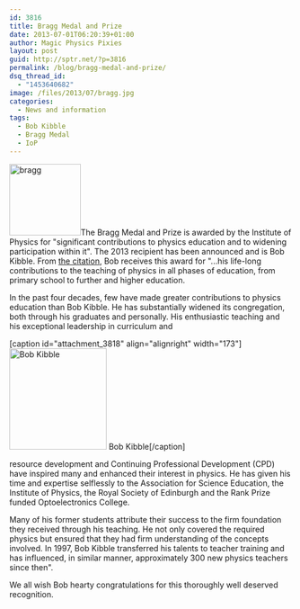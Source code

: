 ```yaml
---
id: 3816
title: Bragg Medal and Prize
date: 2013-07-01T06:20:39+01:00
author: Magic Physics Pixies
layout: post
guid: http://sptr.net/?p=3816
permalink: /blog/bragg-medal-and-prize/
dsq_thread_id:
  - "1453640682"
image: /files/2013/07/bragg.jpg
categories:
  - News and information
tags:
  - Bob Kibble
  - Bragg Medal
  - IoP
---
```

<a href="http://sptr.net/files/2013/07/bragg.jpg"><img class="alignleft size-full wp-image-3817" alt="bragg" src="http://sptr.net/files/2013/07/bragg.jpg" width="127" height="127" /></a>The Bragg Medal and Prize is awarded by the Institute of Physics for "significant contributions to physics education and to widening participation within it". The 2013 recipient has been announced and is Bob Kibble. From <a href="http://www.iop.org/about/awards/education/bragg/medallists/page_60408.html">the citation</a>, Bob receives this award for "...his life-long contributions to the teaching of physics in all phases of education, from primary school to further and higher education.

In the past four decades, few have made greater contributions to physics education than Bob Kibble. He has substantially widened its congregation, both through his graduates and personally. His enthusiastic teaching and his exceptional leadership in curriculum and

[caption id="attachment_3818" align="alignright" width="173"]<a href="http://sptr.net/files/2013/07/Bob.jpg"><img class=" wp-image-3818 " alt="Bob Kibble" src="http://sptr.net/files/2013/07/Bob-289x300.jpg" width="173" height="180" /></a> Bob Kibble[/caption]

resource development and Continuing Professional Development (CPD) have inspired many and enhanced their interest in physics. He has given his time and expertise selflessly to the Association for Science Education, the Institute of Physics, the Royal Society of Edinburgh and the Rank Prize funded Optoelectronics College.

Many of his former students attribute their success to the firm foundation they received through his teaching. He not only covered the required physics but ensured that they had firm understanding of the concepts involved. In 1997, Bob Kibble transferred his talents to teacher training and has influenced, in similar manner, approximately 300 new physics teachers since then".

We all wish Bob hearty congratulations for this thoroughly well deserved recognition.